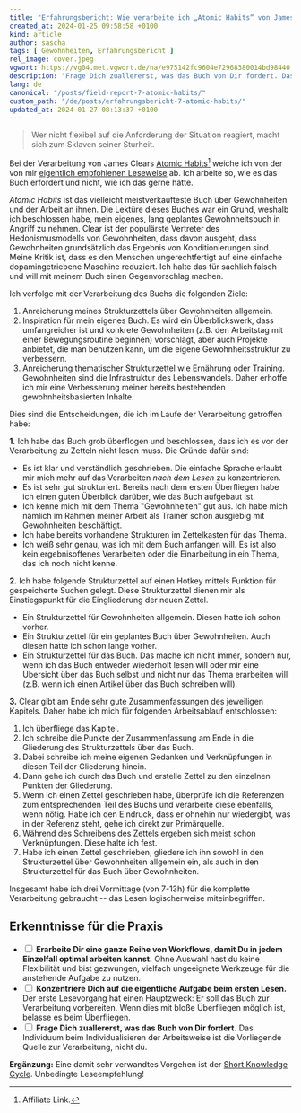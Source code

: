 ```yaml
---
title: "Erfahrungsbericht: Wie verarbeite ich „Atomic Habits“ von James Clear?"
created_at: 2024-01-25 09:58:58 +0100
kind: article
author: sascha
tags: [ Gewohnheiten, Erfahrungsbericht ]
rel_image: cover.jpeg
vgwort: https://vg04.met.vgwort.de/na/e975142fc9604e72968380014bd98440
description: "Frage Dich zuallererst, was das Buch von Dir fordert. Das Individuum beim Individualisieren der Arbeitsweise ist die Vorliegende Quelle zur Verarbeitung, nicht du."
lang: de
canonical: "/posts/field-report-7-atomic-habits/"
custom_path: "/de/posts/erfahrungsbericht-7-atomic-habits/"
updated_at: 2024-01-27 08:13:37 +0100
---
```


> Wer nicht flexibel auf die Anforderung der Situation reagiert, macht sich zum Sklaven seiner Sturheit.

Bei der Verarbeitung von James Clears [Atomic Habits](https://www.amazon.com/Atomic-Habits-Proven-Build-Break/dp/1847941842?_encoding=UTF8&qid=1690877191&sr=8-1&linkCode=ll1&tag=saschafast-20&linkId=eaa502e1af7a2ebe6ef430607a04b227&language=en_US&ref_=as_li_ss_tl)[^20230801atom] weiche ich von der von mir [eigentlich empfohlenen Leseweise](https://zettelkasten.de/posts/barbell-method-reading/) ab. Ich arbeite so, wie es das Buch erfordert und nicht, wie ich das gerne hätte. 

[^20230801atom]: Affiliate Link.

*Atomic Habits* ist das vielleicht meistverkaufteste Buch über Gewohnheiten und der Arbeit an ihnen. Die Lektüre dieses Buches war ein Grund, weshalb ich beschlossen habe, mein eigenes, lang geplantes Gewohnheitsbuch in Angriff zu nehmen. Clear ist der populärste Vertreter des Hedonismusmodells von Gewohnheiten, dass davon ausgeht, dass Gewohnheiten grundsätzlich das Ergebnis von Konditionierungen sind. Meine Kritik ist, dass es den Menschen ungerechtfertigt auf eine einfache dopamingetriebene Maschine reduziert. Ich halte das für sachlich falsch und will mit meinem Buch einen Gegenvorschlag machen.

Ich verfolge mit der Verarbeitung des Buchs die folgenden Ziele:

1. Anreicherung meines Strukturzettels über Gewohnheiten allgemein.
2. Inspiration für mein eigenes Buch. Es wird ein Überblickswerk, dass umfangreicher ist und konkrete Gewohnheiten (z.B. den Arbeitstag mit einer Bewegungsroutine beginnen) vorschlägt, aber auch Projekte anbietet, die man benutzen kann, um die eigene Gewohnheitsstruktur zu verbessern. 
3. Anreicherung thematischer Strukturzettel wie Ernährung oder Training. Gewohnheiten sind die Infrastruktur des Lebenswandels. Daher erhoffe ich mir eine Verbesserung meiner bereits bestehenden gewohnheitsbasierten Inhalte.

Dies sind die Entscheidungen, die ich im Laufe der Verarbeitung getroffen habe:

**1.** Ich habe das Buch grob überflogen und beschlossen, dass ich es vor der Verarbeitung zu Zetteln nicht lesen muss. Die Gründe dafür sind:

- Es ist klar und verständlich geschrieben. Die einfache Sprache erlaubt mir mich mehr auf das Verarbeiten *nach dem Lesen* zu konzentrieren.
- Es ist sehr gut strukturiert. Bereits nach dem ersten Überfliegen habe ich einen guten Überblick darüber, wie das Buch aufgebaut ist.
- Ich kenne mich mit dem Thema "Gewohnheiten" gut aus. Ich habe mich nämlich im Rahmen meiner Arbeit als Trainer schon ausgiebig mit Gewohnheiten beschäftigt.
- Ich habe bereits vorhandene Strukturen im Zettelkasten für das Thema. 
- Ich weiß sehr genau, was ich mit dem Buch anfangen will. Es ist also kein ergebnisoffenes Verarbeiten oder die Einarbeitung in ein Thema, das ich noch nicht kenne.

**2.** Ich habe folgende Strukturzettel auf einen Hotkey mittels Funktion für gespeicherte Suchen gelegt. Diese Strukturzettel dienen mir als Einstiegspunkt für die Eingliederung der neuen Zettel.

- Ein Strukturzettel für Gewohnheiten allgemein. Diesen hatte ich schon vorher.
- Ein Strukturzettel für ein geplantes Buch über Gewohnheiten. Auch diesen hatte ich schon lange vorher.
- Ein Strukturzettel für das Buch. Das mache ich nicht immer, sondern nur, wenn ich das Buch entweder wiederholt lesen will oder mir eine Übersicht über das Buch selbst und nicht nur das Thema erarbeiten will (z.B. wenn ich einen Artikel über das Buch schreiben will).

**3.** Clear gibt am Ende sehr gute Zusammenfassungen des jeweiligen Kapitels. Daher habe ich mich für folgenden Arbeitsablauf entschlossen:

1. Ich überfliege das Kapitel.
2. Ich schreibe die Punkte der Zusammenfassung am Ende in die Gliederung des Strukturzettels über das Buch.
3. Dabei schreibe ich meine eigenen Gedanken und Verknüpfungen in diesen Teil der Gliederung hinein.
4. Dann gehe ich durch das Buch und erstelle Zettel zu den einzelnen Punkten der Gliederung.
5. Wenn ich einen Zettel geschrieben habe, überprüfe ich die Referenzen zum entsprechenden Teil des Buchs und verarbeite diese ebenfalls, wenn nötig. Habe ich den Eindruck, dass er ohnehin nur wiedergibt, was in der Referenz steht, gehe ich direkt zur Primärquelle.
6. Während des Schreibens des Zettels ergeben sich meist schon Verknüpfungen. Diese halte ich fest.
7. Habe ich einen Zettel geschrieben, gliedere ich ihn sowohl in den Strukturzettel über Gewohnheiten allgemein ein, als auch in den Strukturzettel für das Buch über Gewohnheiten.

Insgesamt habe ich drei Vormittage (von 7-13h) für die komplette Verarbeitung gebraucht -- das Lesen logischerweise miteinbegriffen.

## Erkenntnisse für die Praxis

- <input type="checkbox"> **Erarbeite Dir eine ganze Reihe von Workflows, damit Du in jedem Einzelfall optimal arbeiten kannst.** Ohne Auswahl hast du keine Flexibilität und bist gezwungen, vielfach ungeeignete Werkzeuge für die anstehende Aufgabe zu nutzen.
- <input type="checkbox"> **Konzentriere Dich auf die eigentliche Aufgabe beim ersten Lesen.** Der erste Lesevorgang hat einen Hauptzweck: Er soll das Buch zur Verarbeitung vorbereiten. Wenn dies mit bloße Überfliegen möglich ist, belasse es beim Überfliegen.
- <input type="checkbox"> **Frage Dich zuallererst, was das Buch von Dir fordert.** Das Individuum beim Individualisieren der Arbeitsweise ist die Vorliegende Quelle zur Verarbeitung, nicht du.

**Ergänzung:** Eine damit sehr verwandtes Vorgehen ist der [Short Knowledge Cycle](https://zettelkasten.de/posts/knowledge-cycle-efficiently-organize-writing-projects/). Unbedingte Leseempfehlung!
